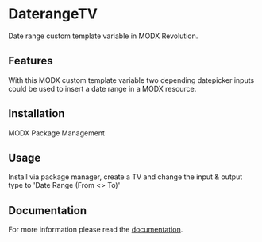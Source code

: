 # DaterangeTV

Date range custom template variable in MODX Revolution.

## Features

With this MODX custom template variable two depending datepicker inputs could be
used to insert a date range in a MODX resource.

## Installation

MODX Package Management

## Usage

Install via package manager, create a TV and change the input & output type to
'Date Range (From <> To)'

## Documentation

For more information please read the [documentation](https://jako.github.io/DaterangeTV/).
